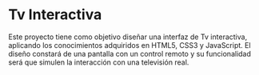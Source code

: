 # Tv Interactiva 
<img align="right" scr="./img/fotoTv.png" width ="150"/>

Este proyecto tiene como objetivo diseñar una interfaz de Tv interactiva, aplicando los conocimientos adquiridos en HTML5, CSS3 y JavaScript. El diseño constará de una pantalla con un control remoto y su funcionalidad será que simulen la interacción con una televisión real.

